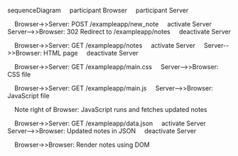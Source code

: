 
 sequenceDiagram
    participant Browser
    participant Server

    Browser->>Server: POST /exampleapp/new_note
    activate Server
    Server-->>Browser: 302 Redirect to /exampleapp/notes
    deactivate Server

    Browser->>Server: GET /exampleapp/notes
    activate Server
    Server-->>Browser: HTML page
    deactivate Server

    Browser->>Server: GET /exampleapp/main.css
    Server-->>Browser: CSS file

    Browser->>Server: GET /exampleapp/main.js
    Server-->>Browser: JavaScript file

    Note right of Browser: JavaScript runs and fetches updated notes

    Browser->>Server: GET /exampleapp/data.json
    activate Server
    Server-->>Browser: Updated notes in JSON
    deactivate Server

    Browser->>Browser: Render notes using DOM 
